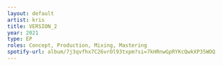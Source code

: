 ```yaml
---
layout: default
artist: kris
title: VERSION_2
year: 2021
type: EP
roles: Concept, Production, Mixing, Mastering
spotify-url: album/7j3qvfhx7C26vrOl93txpm?si=7kHRnwGpRYKcQwkXP35WOQ
---
```

